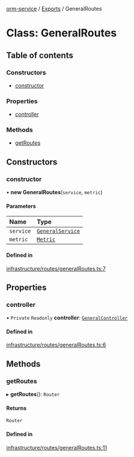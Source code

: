 [orm-service](../README.md) / [Exports](../modules.md) / GeneralRoutes

# Class: GeneralRoutes

## Table of contents

### Constructors

- [constructor](GeneralRoutes.md#constructor)

### Properties

- [controller](GeneralRoutes.md#controller)

### Methods

- [getRoutes](GeneralRoutes.md#getroutes)

## Constructors

### constructor

• **new GeneralRoutes**(`service`, `metric`)

#### Parameters

| Name | Type |
| :------ | :------ |
| `service` | [`GeneralService`](GeneralService.md) |
| `metric` | [`Metric`](../interfaces/Metric.md) |

#### Defined in

[infrastructure/routes/generalRoutes.ts:7](https://github.com/FlavioLionelRita/lambdaorm-svc/blob/248414b/src/lib/infrastructure/routes/generalRoutes.ts#L7)

## Properties

### controller

• `Private` `Readonly` **controller**: [`GeneralController`](GeneralController.md)

#### Defined in

[infrastructure/routes/generalRoutes.ts:6](https://github.com/FlavioLionelRita/lambdaorm-svc/blob/248414b/src/lib/infrastructure/routes/generalRoutes.ts#L6)

## Methods

### getRoutes

▸ **getRoutes**(): `Router`

#### Returns

`Router`

#### Defined in

[infrastructure/routes/generalRoutes.ts:11](https://github.com/FlavioLionelRita/lambdaorm-svc/blob/248414b/src/lib/infrastructure/routes/generalRoutes.ts#L11)
